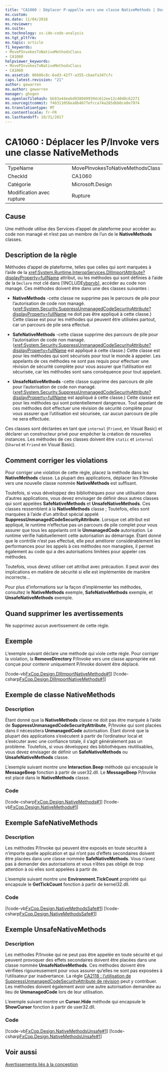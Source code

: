 ```yaml
---
title: "CA1060 : Déplacer P-appelle vers une classe NativeMethods | Documents Microsoft"
ms.custom: 
ms.date: 11/04/2016
ms.reviewer: 
ms.suite: 
ms.technology: vs-ide-code-analysis
ms.tgt_pltfrm: 
ms.topic: article
f1_keywords:
- MovePInvokesToNativeMethodsClass
- CA1060
helpviewer_keywords:
- MovePInvokesToNativeMethodsClass
- CA1060
ms.assetid: 06686c8c-6ad3-42f7-a355-cbaefa347cfc
caps.latest.revision: "21"
author: gewarren
ms.author: gewarren
manager: ghogen
ms.openlocfilehash: bb93a44eebd9380499394c612ee12c40d0c62271
ms.sourcegitcommit: f40311056ea0b4677efcca74a285dbb0ce0e7974
ms.translationtype: MT
ms.contentlocale: fr-FR
ms.lasthandoff: 10/31/2017
---
```

# <a name="ca1060-move-pinvokes-to-nativemethods-class"></a>CA1060 : Déplacer les P/Invoke vers une classe NativeMethods
|||  
|-|-|  
|TypeName|MovePInvokesToNativeMethodsClass|  
|CheckId|CA1060|  
|Catégorie|Microsoft.Design|  
|Modification avec rupture|Rupture|  
  
## <a name="cause"></a>Cause  
 Une méthode utilise des Services d’appel de plateforme pour accéder au code non managé et n’est pas un membre de l’un de le **NativeMethods** classes.  
  
## <a name="rule-description"></a>Description de la règle  
 Méthodes d’appel de plateforme, telles que celles qui sont marquées à l’aide de la <xref:System.Runtime.InteropServices.DllImportAttribute?displayProperty=fullName> attribut, ou les méthodes qui sont définies à l’aide de la `Declare` mot clé dans [!INCLUDE[vbprvb](../code-quality/includes/vbprvb_md.md)], accéder au code non managé. Ces méthodes doivent être dans une des classes suivantes :  
  
-   **NativeMethods** -cette classe ne supprime pas le parcours de pile pour l’autorisation de code non managé. (<xref:System.Security.SuppressUnmanagedCodeSecurityAttribute?displayProperty=fullName> ne doit pas être appliqué à cette classe.) Cette classe est pour les méthodes qui peuvent être utilisées partout, car un parcours de pile sera effectué.  
  
-   **SafeNativeMethods** -cette classe supprime des parcours de pile pour l’autorisation de code non managé. (<xref:System.Security.SuppressUnmanagedCodeSecurityAttribute?displayProperty=fullName> est appliqué à cette classe.) Cette classe est pour les méthodes qui sont sécurisés pour tout le monde à appeler. Les appelants de ces méthodes ne sont pas requis pour effectuer une révision de sécurité complète pour vous assurer que l’utilisation est sécurisée, car les méthodes sont sans conséquence pour tout appelant.  
  
-   **UnsafeNativeMethods** -cette classe supprime des parcours de pile pour l’autorisation de code non managé. (<xref:System.Security.SuppressUnmanagedCodeSecurityAttribute?displayProperty=fullName> est appliqué à cette classe.) Cette classe est pour les méthodes qui sont potentiellement dangereux. Tout appelant de ces méthodes doit effectuer une révision de sécurité complète pour vous assurer que l’utilisation est sécurisée, car aucun parcours de pile ne sera effectuée.  
  
 Ces classes sont déclarées en tant que `internal` (`Friend`, en Visual Basic) et déclarer un constructeur privé pour empêcher la création de nouvelles instances. Les méthodes de ces classes doivent être `static` et `internal` (`Shared` et `Friend` en Visual Basic).  
  
## <a name="how-to-fix-violations"></a>Comment corriger les violations  
 Pour corriger une violation de cette règle, placez la méthode dans les **NativeMethods** classe. La plupart des applications, déplacer les P/Invoke vers une nouvelle classe nommée **NativeMethods** est suffisant.  
  
 Toutefois, si vous développez des bibliothèques pour une utilisation dans d’autres applications, vous devez envisager de définir deux autres classes qui sont appelées **SafeNativeMethods** et **UnsafeNativeMethods**. Ces classes ressemblent à la **NativeMethods** classe ; Toutefois, elles sont marquées à l’aide d’un attribut spécial appelé **SuppressUnmanagedCodeSecurityAttribute**. Lorsque cet attribut est appliqué, le runtime n’effectue pas un parcours de pile complet pour vous assurer que tous les appelants ont le **UnmanagedCode** autorisation. Le runtime vérifie habituellement cette autorisation au démarrage. Étant donné que le contrôle n’est pas effectué, elle peut améliorer considérablement les performances pour les appels à ces méthodes non managées, il permet également au code qui a des autorisations limitées pour appeler ces méthodes.  
  
 Toutefois, vous devez utiliser cet attribut avec précaution. Il peut avoir des implications en matière de sécurité si elle est implémentée de manière incorrecte...  
  
 Pour plus d’informations sur la façon d’implémenter les méthodes, consultez le **NativeMethods** exemple, **SafeNativeMethods** exemple, et **UnsafeNativeMethods** exemple.  
  
## <a name="when-to-suppress-warnings"></a>Quand supprimer les avertissements  
 Ne supprimez aucun avertissement de cette règle.  
  
## <a name="example"></a>Exemple  
 L’exemple suivant déclare une méthode qui viole cette règle. Pour corriger la violation, la **RemoveDirectory** P/Invoke vers une classe appropriée est conçue pour contenir uniquement P/Invoke doivent être déplacé.  
  
 [!code-vb[FxCop.Design.DllImportNativeMethods#1](../code-quality/codesnippet/VisualBasic/ca1060-move-p-invokes-to-nativemethods-class_1.vb)]
 [!code-csharp[FxCop.Design.DllImportNativeMethods#1](../code-quality/codesnippet/CSharp/ca1060-move-p-invokes-to-nativemethods-class_1.cs)]  
  
## <a name="nativemethods-example"></a>Exemple de classe NativeMethods  
  
### <a name="description"></a>Description  
 Étant donné que la **NativeMethods** classe ne doit pas être marquée à l’aide de **SuppressUnmanagedCodeSecurityAttribute**, P/Invoke qui sont placées dans il nécessitera **UnmanagedCode** autorisation. Étant donné que la plupart des applications s’exécutent à partir de l’ordinateur local et s’exécuter avec une confiance totale, il s’agit généralement pas un problème. Toutefois, si vous développez des bibliothèques réutilisables, vous devez envisager de définir un **SafeNativeMethods** ou **UnsafeNativeMethods** classe.  
  
 L’exemple suivant montre une **Interaction.Beep** méthode qui encapsule le **MessageBeep** fonction à partir de user32.dll. Le **MessageBeep** P/Invoke est placé dans le **NativeMethods** classe.  
  
### <a name="code"></a>Code  
 [!code-csharp[FxCop.Design.NativeMethods#1](../code-quality/codesnippet/CSharp/ca1060-move-p-invokes-to-nativemethods-class_2.cs)]
 [!code-vb[FxCop.Design.NativeMethods#1](../code-quality/codesnippet/VisualBasic/ca1060-move-p-invokes-to-nativemethods-class_2.vb)]  
  
## <a name="safenativemethods-example"></a>Exemple SafeNativeMethods  
  
### <a name="description"></a>Description  
 Les méthodes P/Invoke qui peuvent être exposés en toute sécurité à n’importe quelle application et qui n’ont pas d’effets secondaires doivent être placées dans une classe nommée **SafeNativeMethods**. Vous n’avez pas à demander des autorisations et vous n’êtes pas obligé de trop attention à où elles sont appelées à partir de.  
  
 L’exemple suivant montre une **Environment.TickCount** propriété qui encapsule le **GetTickCount** fonction à partir de kernel32.dll.  
  
### <a name="code"></a>Code  
 [!code-vb[FxCop.Design.NativeMethodsSafe#1](../code-quality/codesnippet/VisualBasic/ca1060-move-p-invokes-to-nativemethods-class_3.vb)]
 [!code-csharp[FxCop.Design.NativeMethodsSafe#1](../code-quality/codesnippet/CSharp/ca1060-move-p-invokes-to-nativemethods-class_3.cs)]  
  
## <a name="unsafenativemethods-example"></a>Exemple UnsafeNativeMethods  
  
### <a name="description"></a>Description  
 Les méthodes P/Invoke qui ne peut pas être appelée en toute sécurité et qui peuvent provoquer des effets secondaires doivent être placées dans une classe nommée **UnsafeNativeMethods**. Ces méthodes doivent être vérifiées rigoureusement pour vous assurer qu’elles ne sont pas exposées à l’utilisateur par inadvertance. La règle [CA2118 : l’utilisation de SuppressUnmanagedCodeSecurityAttribute de révision](../code-quality/ca2118-review-suppressunmanagedcodesecurityattribute-usage.md) peut y contribuer. Les méthodes doivent également avoir une autre autorisation demandée au lieu de **UnmanagedCode** lors de leur utilisation.  
  
 L’exemple suivant montre un **Cursor.Hide** méthode qui encapsule le **ShowCursor** fonction à partir de user32.dll.  
  
### <a name="code"></a>Code  
 [!code-vb[FxCop.Design.NativeMethodsUnsafe#1](../code-quality/codesnippet/VisualBasic/ca1060-move-p-invokes-to-nativemethods-class_4.vb)]
 [!code-csharp[FxCop.Design.NativeMethodsUnsafe#1](../code-quality/codesnippet/CSharp/ca1060-move-p-invokes-to-nativemethods-class_4.cs)]  
  
## <a name="see-also"></a>Voir aussi  
 [Avertissements liés à la conception](../code-quality/design-warnings.md)